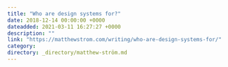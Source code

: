 ```yaml
---
title: "Who are design systems for?"
date: 2018-12-14 00:00:00 +0000
dateadded: 2021-03-11 16:27:27 +0000
description: ""
link: "https://matthewstrom.com/writing/who-are-design-systems-for/"
category:
directory: _directory/matthew-ström.md
---
```


